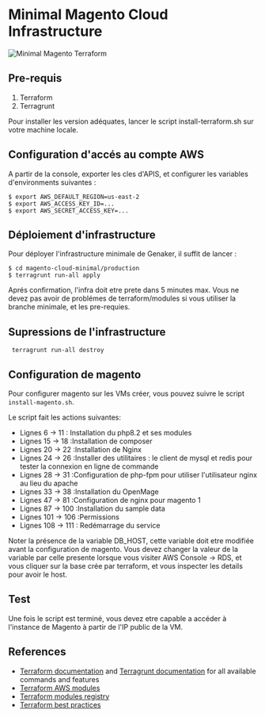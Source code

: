 # Minimal Magento Cloud Infrastructure 

![Minimal Magento Terraform](https://user-images.githubusercontent.com/9213670/134946402-8a4ff61d-5def-448a-83dd-89eadecaa550.png)

## Pre-requis

1. Terraform
2. Terragrunt

Pour installer les version adéquates, lancer le script install-terraform.sh sur votre machine locale.

## Configuration d'accés au compte AWS

A partir de la console, exporter les cles d'APIS, et configurer les variables d'environments suivantes :
```
$ export AWS_DEFAULT_REGION=us-east-2
$ export AWS_ACCESS_KEY_ID=...
$ export AWS_SECRET_ACCESS_KEY=...
```


## Déploiement d'infrastructure

Pour déployer l'infrastructure minimale de Genaker, il suffit de lancer :

```
$ cd magento-cloud-minimal/production
$ terragrunt run-all apply
```

Aprés confirmation, l'infra doit etre prete dans 5 minutes max.
Vous ne devez pas avoir de problémes de terraform/modules si vous utiliser la branche minimale, et les pre-requies.


## Supressions de l'infrastructure


```
 terragrunt run-all destroy
```

## Configuration de magento

Pour configurer magento sur les VMs créer, vous pouvez suivre le script `install-magento.sh`.

Le script fait les actions suivantes: 

- Lignes 6 -> 11 : Installation du php8.2 et ses modules
- Lignes 15 -> 18 :Installation de composer
- Lignes 20 -> 22 :Installation de Nginx
- Lignes 24 -> 26 :Installer des utilitaires : le client de mysql et redis pour tester la connexion en ligne de commande
- Lignes 28 -> 31 :Configuration de php-fpm pour utiliser l'utilisateur nginx au lieu du apache
- Lignes 33 -> 38 :Installation du OpenMage
- Lignes 47 -> 81 :Configuration de nginx pour magento 1
- Lignes 87 -> 100 :Installation du sample data
- Lignes 101 -> 106 :Permissions
- Lignes 108 -> 111 : Redémarrage du service


Noter la présence de la variable DB_HOST, cette variable doit etre modifiée avant la configuration de magento. Vous devez changer la valeur de la variable par celle presente lorsque vous visiter AWS Console -> RDS, et vous cliquer sur la base crée par terraform, et vous inspecter les details pour avoir le host.

## Test 

Une fois le script est terminé, vous devez etre capable a accéder à l'instance de Magento à partir de l'IP public de la VM.

## References

* [Terraform documentation](https://www.terraform.io/docs/) and [Terragrunt documentation](https://terragrunt.gruntwork.io/docs/) for all available commands and features
* [Terraform AWS modules](https://github.com/terraform-aws-modules/)
* [Terraform modules registry](https://registry.terraform.io/)
* [Terraform best practices](https://www.terraform-best-practices.com/)


